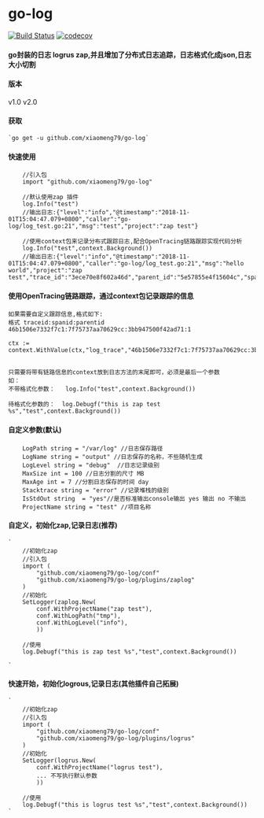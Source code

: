 # go-log
[![Build Status](https://travis-ci.org/xiaomeng79/go-log.svg?branch=master)](https://travis-ci.org/xiaomeng79/go-log) [![codecov](https://codecov.io/gh/xiaomeng79/go-log/branch/master/graph/badge.svg)](https://codecov.io/gh/xiaomeng79/go-log)

#### go封装的日志 logrus zap,并且增加了分布式日志追踪，日志格式化成json,日志大小切割

#### 版本

v1.0
v2.0
#### 获取
    `go get -u github.com/xiaomeng79/go-log`
   

#### 快速使用

```
    //引入包
    import "github.com/xiaomeng79/go-log"
    
    //默认使用zap 插件
    log.Info("test")
    //输出日志:{"level":"info","@timestamp":"2018-11-01T15:04:47.079+0800","caller":"go-log/log_test.go:21","msg":"test","project":"zap test"}
    
    //使用context包来记录分布式跟踪日志,配合OpenTracing链路跟踪实现代码分析
    log.Info("test",context.Background())
    //输出日志:{"level":"info","@timestamp":"2018-11-01T15:04:47.079+0800","caller":"go-log/log_test.go:21","msg":"hello world","project":"zap test","trace_id":"3ece70e8f602a46d","parent_id":"5e57855e4f15604c","span_id":"791c3d0180bb66ad"}

```
#### 使用OpenTracing链路跟踪，通过context包记录跟踪的信息

```
如果需要自定义跟踪信息,格式如下:
格式 traceid:spanid:parentid  46b1506e7332f7c1:7f75737aa70629cc:3bb947500f42ad71:1

ctx := context.WithValue(ctx,"log_trace","46b1506e7332f7c1:7f75737aa70629cc:3bb947500f42ad71:1")


只需要将带有链路信息的context放到日志方法的末尾即可，必须是最后一个参数
如：
不带格式化参数：   log.Info("test",context.Background())

待格式化参数的：  log.Debugf("this is zap test %s","test",context.Background())

```

#### 自定义参数(默认)

```
	LogPath string = "/var/log" //日志保存路径
	LogName string = "output" //日志保存的名称，不些随机生成
	LogLevel string = "debug"  //日志记录级别
	MaxSize int = 100 //日志分割的尺寸 MB
	MaxAge int = 7 //分割日志保存的时间 day
	Stacktrace string = "error" //记录堆栈的级别
	IsStdOut string  = "yes"//是否标准输出console输出 yes 输出 no 不输出
	ProjectName string = "test" //项目名称

```
#### 自定义，初始化zap,记录日志(推荐)


    `
    	//初始化zap
    	//引入包
    	import (
        	"github.com/xiaomeng79/go-log/conf"
        	"github.com/xiaomeng79/go-log/plugins/zaplog"
        )
        //初始化
        SetLogger(zaplog.New(
            conf.WithProjectName("zap test"),
            conf.WithLogPath("tmp"),
            conf.WithLogLevel("info"),
            ))

        //使用
        log.Debugf("this is zap test %s","test",context.Background())
    
    `
#### 快速开始，初始化logrous,记录日志(其他插件自己拓展)


    `
    	//初始化zap
    	//引入包
    	import (
        	"github.com/xiaomeng79/go-log/conf"
        	"github.com/xiaomeng79/go-log/plugins/logrus"
        )
        //初始化
        SetLogger(logrus.New(
            conf.WithProjectName("logrus test"),
            ... 不写执行默认参数
            ))

        //使用
        log.Debugf("this is logrus test %s","test",context.Background())
    `
  





    
